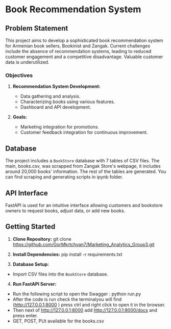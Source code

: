 # Book Recommendation System

## Problem Statement

This project aims to develop a sophisticated book recommendation system for Armenian book sellers, Bookinist and Zangak. Current challenges include the absence of recommendation systems, leading to reduced customer engagement and a competitive disadvantage. Valuable customer data is underutilized.

### Objectives

1. **Recommendation System Development:**
   - Data gathering and analysis.
   - Characterizing books using various features.
   - Dashboard and API development.

2. **Goals:**
   - Marketing integration for promotions.
   - Customer feedback integration for continuous improvement.

## Database

The project includes a `BookStore` database with 7 tables of CSV files. The main, books.csv, was scrapped from Zangak Store's webpage, it includes around 20,000 books' information. The rest of the tables are generated. You can find scraping and generating scripts in ipynb folder. 

## API Interface

FastAPI is used for an intuitive interface allowing customers and bookstore owners to request books, adjust data, or add new books.

## Getting Started

1. **Clone Repository:**
git clone https://github.com/GorMkrtchyan7/Marketing_Analytics_Group3.git

2. **Install Dependencies:**
pip install -r requirements.txt

3. **Database Setup:**
- Import CSV files into the `BookStore` database.

4. **Run FastAPI Server:**
- Run the following script to open the Swagger : python run.py 
- After the code is run check the terminalyou will find (http://127.0.0.1:8000 ) press ctrl and right click to open it in the browser.
- Then next of http://127.0.0.1:8000 add http://127.0.0.1:8000/docs and press enter.
- GET, POST, PUt available for the books.csv




